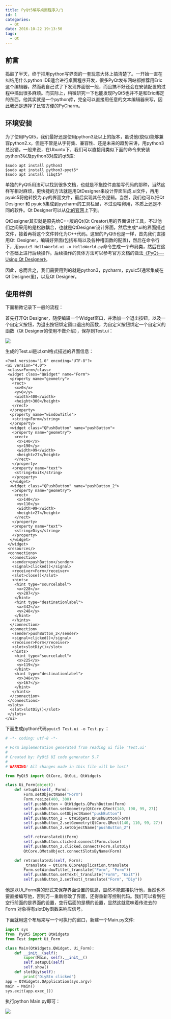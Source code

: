 ```yaml
---
title: PyQt5编写桌面程序入门
id: 1
categories:
  - Qt
date: 2016-10-22 19:13:50
tags:
  - Qt
---
```


## 前言

捣鼓了半天，终于把用python写界面的一套玩意大体上搞清楚了。一开始一直在纠结用什么python IDE适合进行桌面程序开发，很多PyQt发布网站都推荐用Eric这个编辑器，然而我自己试了下发现界面很一般，而且搞不好还会在安装配置的过程中搞出很多麻烦。而实际上，稍微研究一下也能发现PyQt5也并不是和Eric绑定的东西，他其实就是一个python库，完全可以直接用任意的文本编辑器来写，因此我还是选择了比较方便的PyCharm。

## 环境安装

为了使用PyQt5，我们最好还是使用python3及以上的版本，虽说他(貌似)能够兼容python2.x，但是不管是从字符集、兼容性、还是未来的趋势来讲，用python3总没错。一般来说，在Ubuntu下，我们可以直接用类似下面的命令来安装python3以及python3对应的qt5库:
```
$sudo apt install python3
$sudo apt install python3-pyqt5*
$sudo apt install libqt5*
```
单独的PyQt5用法可以找到很多文档，也就是不拖控件直接写代码的那种，当然这样写相对麻烦，更快捷的方法就是用QtDesigner来设计界面生成.ui文件，再用pyuic5将他转换为.py的界面文件，最后实现其任务逻辑。当然，我们也可以把Qt Designer 和 pyuic5集成到pycharm的工具栏里，不过没啥卵用，本质上还是不同的软件。Qt Designer可以从[Qt的官网](https://www.qt.io/download/)上下到。

QtDesigner其实就是原先给C++版的Qt(Qt Creator)用的界面设计工具，不过他们之间采用的是松散耦合，也就是QtDesigner设计界面，然后生成*.ui的界面描述文件，接着再将这个文件转化为C++代码。这里的PyQt5也是一样，首先我们直接用Qt  Designer，编辑好界面(包括布局以及各种槽函数的配置)，然后在命令行下，用`pyuic5 HelloWorld.ui -o HelloWorld.py`命令生成一个布局类，然后在这个基础上进行后续操作。后续操作的具体方法可以参考官方文档的做法[《PyQt---Using Qt Designer》](http://pyqt.sourceforge.net/Docs/PyQt5/designer.html)。

因此，总而言之，我们需要用到的就是python3，pycharm，pyuic5(通常集成在Qt Designer里)，以及Qt Designer。

## 使用样例

下面稍微记录下一般的流程：

首先打开Qt Designer，随便编辑一个Widget窗口，并添加一个退出按钮，以及一个自定义按钮，为退出按钮绑定窗口退出的函数，为自定义按钮绑定一个自定义的函数（Qt Designer的使用不做介绍），保存到Test.ui：

![](/images/2016/10/22/1/1.png)

生成的Test.ui是以xml格式描述的界面信息：
```
<?xml version="1.0" encoding="UTF-8"?>
<ui version="4.0">
 <class>Form</class>
 <widget class="QWidget" name="Form">
  <property name="geometry">
   <rect>
    <x>0</x>
    <y>0</y>
    <width>400</width>
    <height>300</height>
   </rect>
  </property>
  <property name="windowTitle">
   <string>Form</string>
  </property>
  <widget class="QPushButton" name="pushButton">
   <property name="geometry">
    <rect>
     <x>140</x>
     <y>190</y>
     <width>99</width>
     <height>27</height>
    </rect>
   </property>
   <property name="text">
    <string>Exit</string>
   </property>
  </widget>
  <widget class="QPushButton" name="pushButton_2">
   <property name="geometry">
    <rect>
     <x>140</x>
     <y>110</y>
     <width>99</width>
     <height>27</height>
    </rect>
   </property>
   <property name="text">
    <string>Diy</string>
   </property>
  </widget>
 </widget>
 <resources/>
 <connections>
  <connection>
   <sender>pushButton</sender>
   <signal>clicked()</signal>
   <receiver>Form</receiver>
   <slot>close()</slot>
   <hints>
    <hint type="sourcelabel">
     <x>228</x>
     <y>207</y>
    </hint>
    <hint type="destinationlabel">
     <x>342</x>
     <y>248</y>
    </hint>
   </hints>
  </connection>
  <connection>
   <sender>pushButton_2</sender>
   <signal>clicked()</signal>
   <receiver>Form</receiver>
   <slot>slotDiy()</slot>
   <hints>
    <hint type="sourcelabel">
     <x>225</x>
     <y>119</y>
    </hint>
    <hint type="destinationlabel">
     <x>348</x>
     <y>167</y>
    </hint>
   </hints>
  </connection>
 </connections>
 <slots>
  <slot>slotDiy()</slot>
 </slots>
</ui>
```
下面生成python代码`pyuic5 Test.ui -o Test.py` ：
```python
# -*- coding: utf-8 -*-

# Form implementation generated from reading ui file 'Test.ui'
#
# Created by: PyQt5 UI code generator 5.7
#
# WARNING! All changes made in this file will be lost!

from PyQt5 import QtCore, QtGui, QtWidgets

class Ui_Form(object):
    def setupUi(self, Form):
        Form.setObjectName("Form")
        Form.resize(400, 300)
        self.pushButton = QtWidgets.QPushButton(Form)
        self.pushButton.setGeometry(QtCore.QRect(140, 190, 99, 27))
        self.pushButton.setObjectName("pushButton")
        self.pushButton_2 = QtWidgets.QPushButton(Form)
        self.pushButton_2.setGeometry(QtCore.QRect(140, 110, 99, 27))
        self.pushButton_2.setObjectName("pushButton_2")

        self.retranslateUi(Form)
        self.pushButton.clicked.connect(Form.close)
        self.pushButton_2.clicked.connect(Form.slotDiy)
        QtCore.QMetaObject.connectSlotsByName(Form)

    def retranslateUi(self, Form):
        _translate = QtCore.QCoreApplication.translate
        Form.setWindowTitle(_translate("Form", "Form"))
        self.pushButton.setText(_translate("Form", "Exit"))
        self.pushButton_2.setText(_translate("Form", "Diy"))
```
他是以Ui_Form类的形式来保存界面设置的信息，显然不能直接执行他，当然也不要直接编写他，否则万一重新修改了界面，还得重新写控制代码。我们可以看到在空行前面的是界面的设置，空行后面的是槽的设置，显然这就意味着传进去的Form 对象得有slotDiy函数来响应信号。

下面就用这个布局来写一个可执行的窗口，新建一个Main.py文件:
```python
import sys
from  PyQt5 import QtWidgets
from Test import Ui_Form

class Main(QtWidgets.QWidget, Ui_Form):
    def __init__(self):
        super(Main, self).__init__()
        self.setupUi(self)
        self.show()
    def slotDiy(self):
        print("DiyBtn clicked")
app = QtWidgets.QApplication(sys.argv)
main = Main()
sys.exit(app.exec_())
```
执行python Main.py即可：

![](/images/2016/10/22/1/2.png)